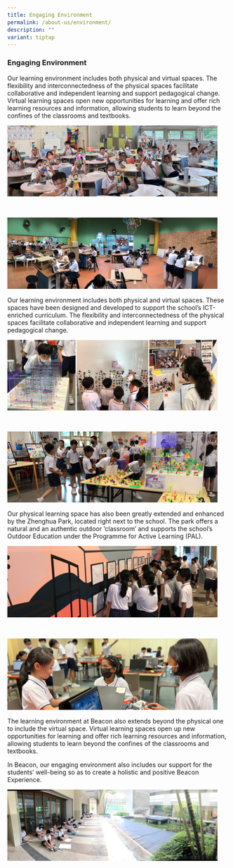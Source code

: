 ```yaml
---
title: Engaging Environment
permalink: /about-us/environment/
description: ""
variant: tiptap
---
```

<h3>Engaging Environment</h3>
<p>Our learning environment includes both physical and virtual spaces. The
flexibility and interconnectedness of the physical spaces facilitate collaborative
and independent learning and support pedagogical change. Virtual learning
spaces open new opportunities for learning and offer rich learning resources
and information, allowing students to learn beyond the confines of the
classrooms and textbooks.</p>
<div class="isomer-image-wrapper">
<img style="width:95%" height="auto" width="100%" src="/images/abt-ee01.jpeg">
</div>
<p>
<br>
</p>
<div class="isomer-image-wrapper">
<img style="width:95%" height="auto" width="100%" src="/images/abt-ee02.jpeg">
</div>
<p>Our learning environment includes both physical and virtual spaces. These
spaces have been designed and developed to support the school’s ICT-enriched
curriculum. The flexibility and interconnectedness of the physical spaces
facilitate collaborative and independent learning and support pedagogical
change.</p>
<div class="isomer-image-wrapper">
<img style="width:95%" height="auto" width="100%" src="/images/abt-ee08.jpg">
</div>
<p>
<br>
</p>
<div class="isomer-image-wrapper">
<img style="width:95%" height="auto" width="100%" src="/images/abt-ee04.jpg">
</div>
<p>Our physical learning space has also been greatly extended and enhanced
by the Zhenghua Park, located right next to the school. The park offers
a natural and an authentic outdoor ‘classroom’ and supports the school’s
Outdoor Education under the Programme for Active Learning (PAL).</p>
<div class="isomer-image-wrapper">
<img style="width:95%" height="auto" width="100%" src="/images/abt-ee05.jpg">
</div>
<p>
<br>
</p>
<div class="isomer-image-wrapper">
<img style="width:95%" height="auto" width="100%" src="/images/abt-ee06.jpg">
</div>
<p>The learning environment at Beacon also extends beyond the physical one
to include the virtual space. Virtual learning spaces open up new opportunities
for learning and offer rich learning resources and information, allowing
students to learn beyond the confines of the classrooms and textbooks.</p>
<p>In Beacon, our engaging environment also includes our support for the
students’ well-being so as to create a holistic and positive Beacon Experience.</p>
<div class="isomer-image-wrapper">
<img style="width:95%" height="auto" width="100%" src="/images/abt-ee07.jpeg">
</div>
<p></p>